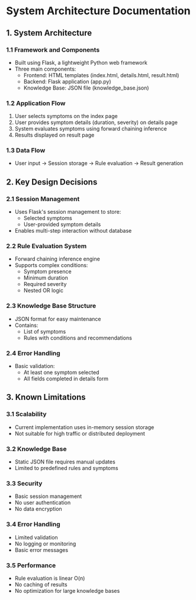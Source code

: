 # System Architecture Documentation

## 1. System Architecture

### 1.1 Framework and Components
- Built using Flask, a lightweight Python web framework
- Three main components:
  - Frontend: HTML templates (index.html, details.html, result.html)
  - Backend: Flask application (app.py)
  - Knowledge Base: JSON file (knowledge_base.json)

### 1.2 Application Flow
1. User selects symptoms on the index page
2. User provides symptom details (duration, severity) on details page
3. System evaluates symptoms using forward chaining inference
4. Results displayed on result page

### 1.3 Data Flow
- User input → Session storage → Rule evaluation → Result generation

## 2. Key Design Decisions

### 2.1 Session Management
- Uses Flask's session management to store:
  - Selected symptoms
  - User-provided symptom details
- Enables multi-step interaction without database

### 2.2 Rule Evaluation System
- Forward chaining inference engine
- Supports complex conditions:
  - Symptom presence
  - Minimum duration
  - Required severity
  - Nested OR logic

### 2.3 Knowledge Base Structure
- JSON format for easy maintenance
- Contains:
  - List of symptoms
  - Rules with conditions and recommendations

### 2.4 Error Handling
- Basic validation:
  - At least one symptom selected
  - All fields completed in details form

## 3. Known Limitations

### 3.1 Scalability
- Current implementation uses in-memory session storage
- Not suitable for high traffic or distributed deployment

### 3.2 Knowledge Base
- Static JSON file requires manual updates
- Limited to predefined rules and symptoms

### 3.3 Security
- Basic session management
- No user authentication
- No data encryption

### 3.4 Error Handling
- Limited validation
- No logging or monitoring
- Basic error messages

### 3.5 Performance
- Rule evaluation is linear O(n)
- No caching of results
- No optimization for large knowledge bases
